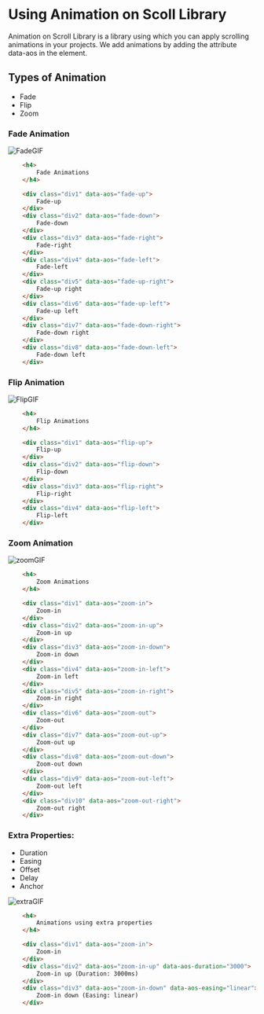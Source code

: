 # Using Animation on Scoll Library

Animation on Scroll Library is a library using which you can apply scrolling animations in your projects.
We add animations by adding the attribute data-aos in the element.

## Types of Animation

- Fade
- Flip
- Zoom

### Fade Animation
![FadeGIF](https://user-images.githubusercontent.com/53508296/136777134-8d535055-1b74-4d18-9ff2-0798cd578002.gif)
```html
    <h4>
        Fade Animations
    </h4>

    <div class="div1" data-aos="fade-up">
        Fade-up
    </div>
    <div class="div2" data-aos="fade-down">
        Fade-down
    </div>
    <div class="div3" data-aos="fade-right">
        Fade-right
    </div>
    <div class="div4" data-aos="fade-left">
        Fade-left
    </div>
    <div class="div5" data-aos="fade-up-right">
        Fade-up right
    </div>
    <div class="div6" data-aos="fade-up-left">
        Fade-up left
    </div>
    <div class="div7" data-aos="fade-down-right">
        Fade-down right
    </div>
    <div class="div8" data-aos="fade-down-left">
        Fade-down left
    </div>
```

### Flip Animation
![FlipGIF](https://user-images.githubusercontent.com/53508296/136777172-62914ed3-329a-4f45-a79d-ad985defcfbf.gif)
```html
    <h4>
        Flip Animations
    </h4>

    <div class="div1" data-aos="flip-up">
        Flip-up
    </div>
    <div class="div2" data-aos="flip-down">
        Flip-down
    </div>
    <div class="div3" data-aos="flip-right">
        Flip-right
    </div>
    <div class="div4" data-aos="flip-left">
        Flip-left
    </div>
```

### Zoom Animation
![zoomGIF](https://user-images.githubusercontent.com/53508296/136777205-7478d844-0fd3-4f2c-8a02-33abd91b6fed.gif)
```html
    <h4>
        Zoom Animations
    </h4>

    <div class="div1" data-aos="zoom-in">
        Zoom-in
    </div>
    <div class="div2" data-aos="zoom-in-up">
        Zoom-in up
    </div>
    <div class="div3" data-aos="zoom-in-down">
        Zoom-in down
    </div>
    <div class="div4" data-aos="zoom-in-left">
        Zoom-in left
    </div>
    <div class="div5" data-aos="zoom-in-right">
        Zoom-in right
    </div>
    <div class="div6" data-aos="zoom-out">
        Zoom-out
    </div>
    <div class="div7" data-aos="zoom-out-up">
        Zoom-out up
    </div>
    <div class="div8" data-aos="zoom-out-down">
        Zoom-out down
    </div>
    <div class="div9" data-aos="zoom-out-left">
        Zoom-out left
    </div>
    <div class="div10" data-aos="zoom-out-right">
        Zoom-out right
    </div>
```

### Extra Properties:

- Duration
- Easing
- Offset
- Delay
- Anchor

![extraGIF](https://user-images.githubusercontent.com/53508296/136777241-3d4e7828-a11e-481a-98c6-acf8c63b674e.gif)
```html
    <h4>
        Animations using extra properties
    </h4>

    <div class="div1" data-aos="zoom-in">
        Zoom-in
    </div>
    <div class="div2" data-aos="zoom-in-up" data-aos-duration="3000">
        Zoom-in up (Duration: 3000ms)
    </div>
    <div class="div3" data-aos="zoom-in-down" data-aos-easing="linear">
        Zoom-in down (Easing: linear)
    </div>
```
